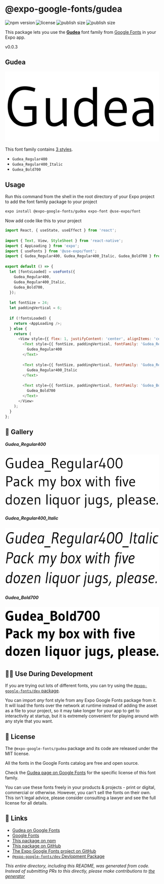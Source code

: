 # @expo-google-fonts/gudea

![npm version](https://flat.badgen.net/npm/v/@expo-google-fonts/gudea)
![license](https://flat.badgen.net/github/license/expo/google-fonts)
![publish size](https://flat.badgen.net/packagephobia/install/@expo-google-fonts/gudea)
![publish size](https://flat.badgen.net/packagephobia/publish/@expo-google-fonts/gudea)

This package lets you use the [**Gudea**](https://fonts.google.com/specimen/Gudea) font family from [Google Fonts](https://fonts.google.com/) in your Expo app.

v0.0.3

## Gudea

![Gudea](./font-family.png)

This font family contains [3 styles](#-gallery).

- `Gudea_Regular400`
- `Gudea_Regular400_Italic`
- `Gudea_Bold700`

## Usage

Run this command from the shell in the root directory of your Expo project to add the font family package to your project
```sh
expo install @expo-google-fonts/gudea expo-font @use-expo/font
```

Now add code like this to your project
```js
import React, { useState, useEffect } from 'react';

import { Text, View, StyleSheet } from 'react-native';
import { AppLoading } from 'expo';
import { useFonts } from '@use-expo/font';
import { Gudea_Regular400, Gudea_Regular400_Italic, Gudea_Bold700 } from '@expo-google-fonts/gudea';

export default () => {
  let [fontsLoaded] = useFonts({
    Gudea_Regular400,
    Gudea_Regular400_Italic,
    Gudea_Bold700,
  });

  let fontSize = 24;
  let paddingVertical = 6;

  if (!fontsLoaded) {
    return <AppLoading />;
  } else {
    return (
      <View style={{ flex: 1, justifyContent: 'center', alignItems: 'center' }}>
        <Text style={{ fontSize, paddingVertical, fontFamily: 'Gudea_Regular400' }}>
          Gudea_Regular400
        </Text>

        <Text style={{ fontSize, paddingVertical, fontFamily: 'Gudea_Regular400_Italic' }}>
          Gudea_Regular400_Italic
        </Text>

        <Text style={{ fontSize, paddingVertical, fontFamily: 'Gudea_Bold700' }}>
          Gudea_Bold700
        </Text>
      </View>
    );
  }
};

```

## 🔡 Gallery

##### Gudea_Regular400
![Gudea_Regular400](./4b41bce93d5a05ba71bb86e2be22eb03b270fa198be7df07c9c5a818a1724c0f.ttf.png)

##### Gudea_Regular400_Italic
![Gudea_Regular400_Italic](./ab00b4c571bb901b0d274550fab83154da5b8bb4529e382ae7d58962b0d05f80.ttf.png)

##### Gudea_Bold700
![Gudea_Bold700](./b1c48f399971799fe09414206e205ea8a5f37a1e17adc5ed4329ee9ddb9d074e.ttf.png)


## 👩‍💻 Use During Development

If you are trying out lots of different fonts, you can try using the [`@expo-google-fonts/dev` package](https://github.com/expo/google-fonts/tree/master/font-packages/dev#readme).

You can import *any* font style from any Expo Google Fonts package from it. It will load the fonts
over the network at runtime instead of adding the asset as a file to your project, so it may take longer
for your app to get to interactivity at startup, but it is extremely convenient
for playing around with any style that you want.

## 📖 License

The `@expo-google-fonts/gudea` package and its code are released under the MIT license.

All the fonts in the Google Fonts catalog are free and open source.

Check the [Gudea page on Google Fonts](https://fonts.google.com/specimen/Gudea) for the specific license of this font family.

You can use these fonts freely in your products & projects - print or digital, commercial or otherwise. However, you can't sell the fonts on their own. This isn't legal advice, please consider consulting a lawyer and see the full license for all details.

## 🔗 Links

- [Gudea on Google Fonts](https://fonts.google.com/specimen/Gudea)
- [Google Fonts](https://fonts.google.com/)
- [This package on npm](https://www.npmjs.com/package/@expo-google-fonts/gudea)
- [This package on GitHub](https://github.com/expo/google-fonts/tree/master/font-packages/gudea)
- [The Expo Google Fonts project on GitHub](https://github.com/expo/google-fonts)
- [`@expo-google-fonts/dev` Devlopment Package](https://github.com/expo/google-fonts/tree/master/font-packages/dev)


*This entire directory, including this README, was generated from code. Instead of submitting PRs to this directly, please make contributions to [the generator](https://github.com/expo/google-fonts/tree/master/packages/generator)*
